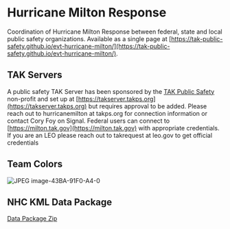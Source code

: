 # Hurricane Milton Response
Coordination of Hurricane Milton Response between federal, state and local public safety organizations. Available as a single page at [https://tak-public-safety.github.io/evt-hurricane-milton/](https://tak-public-safety.github.io/evt-hurricane-milton/).

## TAK Servers
A public safety TAK Server has been sponsored by the [TAK Public Safety](https://takps.org) non-profit and set up at [https://takserver.takps.org](https://takserver.takps.org) but requires approval to be added. Please reach out to hurricanemilton at takps.org for connection information or contact Cory Foy on Signal. Federal users can connect to [https://milton.tak.gov](https://milton.tak.gov) with appropriate credentials. If you are an LEO please reach out to takrequest at leo.gov to get official credentials

## Team Colors
![JPEG image-43BA-91F0-A4-0](https://github.com/user-attachments/assets/52907664-fa0d-415a-950b-bd1d72dac640)

## NHC KML Data Package
[Data Package Zip](https://github.com/user-attachments/files/17286314/NHC_MILTON_KML_LINKS.zip)
